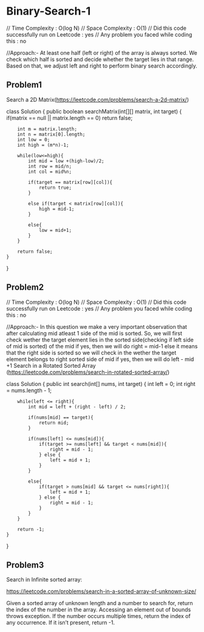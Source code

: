 # Binary-Search-1
// Time Complexity : O(log N)
// Space Complexity : O(1)
// Did this code successfully run on Leetcode : yes
// Any problem you faced while coding this : no

//Approach:-
At least one half (left or right) of the array is always sorted.
We check which half is sorted and decide whether the target lies in that range.
Based on that, we adjust left and right to perform binary search accordingly.

## Problem1 
Search a 2D Matrix(https://leetcode.com/problems/search-a-2d-matrix/)

class Solution {
    public boolean searchMatrix(int[][] matrix, int target) {
        if(matrix == null || matrix.length == 0) return false;

        int m = matrix.length;
        int n = matrix[0].length;
        int low = 0;
        int high = (m*n)-1;

        while(low<=high){
            int mid = low +(high-low)/2;
            int row = mid/n;
            int col = mid%n;

            if(target == matrix[row][col]){
                return true;
            }

            else if(target < matrix[row][col]){
                high = mid-1;
            }

            else{
                low = mid+1;
            }
        }

        return false;
    }
}

## Problem2 
// Time Complexity : O(log N)
// Space Complexity : O(1)
// Did this code successfully run on Leetcode : yes
// Any problem you faced while coding this : no

//Approach:-
In this question we make a very important observation that after calculating mid atleast 1 side of the mid is sorted.
So, we will first check wether the target element lies in the sorted side(checking if left side of mid is sorted) of the mid if yes, then we will do right = mid-1
else it means that the right side is sorted so we will check in the wether the target element belongs to right sorted side of mid if yes, then we will do left - mid +1
Search in a Rotated Sorted Array (https://leetcode.com/problems/search-in-rotated-sorted-array/)

class Solution {
    public int search(int[] nums, int target) {
        int left = 0;
        int right = nums.length - 1;

        while(left <= right){
            int mid = left + (right - left) / 2;

            if(nums[mid] == target){
                return mid;
            }

            if(nums[left] <= nums[mid]){
                if(target >= nums[left] && target < nums[mid]){
                    right = mid - 1;
                } else {
                    left = mid + 1;
                }
            }

            else{
                if(target > nums[mid] && target <= nums[right]){
                    left = mid + 1;
                } else {
                    right = mid - 1;
                }
            }
        }

        return -1;
    }
}

## Problem3
Search in Infinite sorted array: 

https://leetcode.com/problems/search-in-a-sorted-array-of-unknown-size/

Given a sorted array of unknown length and a number to search for, return the index of the number in the array. Accessing an element out of bounds throws exception. If the number occurs multiple times, return the index of any occurrence. If it isn’t present, return -1.


